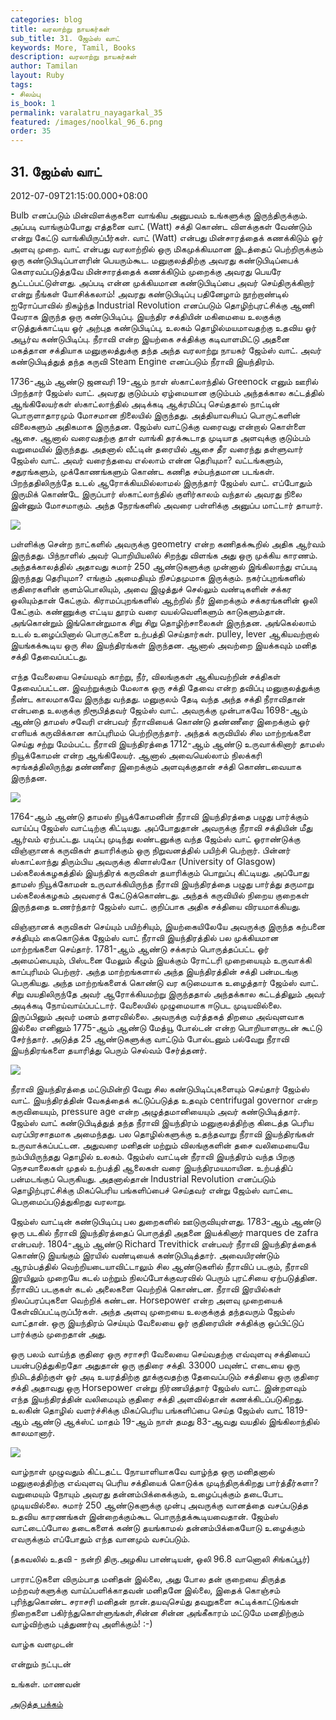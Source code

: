 ```yaml
---
categories: blog
title: வரலாற்று நாயகர்கள்
sub_title: 31. ஜேம்ஸ் வாட்
keywords: More, Tamil, Books
description: வரலாற்று நாயகர்கள்
author: Tamilan
layout: Ruby
tags:
- சிலம்பு
is_book: 1
permalink: varalatru_nayagarkal_35
featured: /images/noolkal_96_6.png
order: 35
---
```



## 31. ஜேம்ஸ் வாட்

2012-07-09T21:15:00.000+08:00

Bulb எனப்படும் மின்விளக்குகளை வாங்கிய அனுபவம் உங்களுக்கு இருந்திருக்கும். அப்படி வாங்கும்போது எத்தனை வாட் (Watt) சக்தி கொண்ட விளக்குகள் வேண்டும் என்று கேட்டு வாங்கியிருப்பீர்கள். வாட் (Watt) என்பது மின்சாரத்தைக் கணக்கிடும் ஓர் அளவு முறை. வாட் என்பது வரலாற்றில் ஒரு மிகமுக்கியமான இடத்தைப் பெற்றிருக்கும் ஒரு கண்டுபிடிப்பாளரின் பெயரும்கூட. மனுகுலத்திற்கு அவரது கண்டுபிடிப்பைக் கெளரவப்படுத்தவே மின்சாரத்தைக் கணக்கிடும் முறைக்கு அவரது பெயரே சூட்டப்பட்டுள்ளது. அப்படி என்ன முக்கியமான கண்டுபிடிப்பை அவர் செய்திருக்கிறார் என்று நீங்கள் யோசிக்கலாம்! அவரது கண்டுபிடிப்பு பதினேழாம் நூற்றாண்டில் ஐரோப்பாவில் நிகழ்ந்த Industrial Revolution எனப்படும் தொழிற்புரட்சிக்கு ஆணி வேராக இருந்த ஒரு கண்டுபிடிப்பு. இயந்திர சக்தியின் மகிமையை உலகுக்கு எடுத்துக்காட்டிய ஓர் அற்புத கண்டுபிடிப்பு, உலகம் தொழில்மயமாவதற்கு உதவிய ஓர் அபூர்வ கண்டுபிடிப்பு. நீராவி என்ற இயற்கை சக்திக்கு கடிவாளமிட்டு அதனை மகத்தான சக்தியாக மனுகுலத்துக்கு தந்த அந்த வரலாற்று நாயகர் ஜேம்ஸ் வாட். அவர் கண்டுபிடித்துத் தந்த கருவி Steam Engine எனப்படும் நீராவி இயந்திரம்.

1736-ஆம் ஆண்டு ஜனவரி 19-ஆம் நாள் ஸ்காட்லாந்தில் Greenock எனும் ஊரில் பிறந்தார் ஜேம்ஸ் வாட். அவரது குடும்பம் ஏழ்மையான குடும்பம் அந்தக்கால கட்டத்தில் ஆங்கிலேயர்கள் ஸ்காட்லாந்தில் அடிக்கடி ஆக்ரமிப்பு செய்ததால் நாட்டின் பொருளாதாரமும் மோசமான நிலையில் இருந்தது. அத்தியாவசியப் பொருட்களின் விலைகளும் அதிகமாக இருந்தன. ஜேம்ஸ் வாட்டுக்கு வரைவது என்றால் கொள்ளை ஆசை. ஆனால் வரைவதற்கு தாள் வாங்கி தரக்கூடாத முடியாத அளவுக்கு குடும்பம் வறுமையில் இருந்தது. அதனால் வீட்டின் தரையில் ஆசை தீர வரைந்து தள்ளுவார் ஜேம்ஸ் வாட். அவர் வரைந்தவை எல்லாம் என்ன தெரியுமா? வட்டங்களும், சதுரங்களும், முக்கோணங்களும் கொண்ட கணித சம்பந்தமான படங்கள். பிறந்ததிலிருந்தே உடல் ஆரோக்கியமில்லாமல் இருந்தார் ஜேம்ஸ் வாட். எப்போதும் இருமிக் கொண்டே இருப்பார் ஸ்காட்லாந்தில் குளிர்காலம் வந்தால் அவரது நிலை இன்னும் மோசமாகும். அந்த நேரங்களில் அவரை பள்ளிக்கு அனுப்ப மாட்டார் தாயார்.

![](http://1.bp.blogspot.com/-OwEKf0D3GHw/T_rT9anOi1I/AAAAAAAAB5I/l9lg35elX8I/s320/James_Watt-Energy-hero.jpg)

பள்ளிக்கு சென்ற நாட்களில் அவருக்கு geometry என்ற கணிதக்கூறில் அதிக ஆர்வம் இருந்தது. பிந்நாளில் அவர் பொறியியலில் சிறந்து விளங்க அது ஒரு முக்கிய காரணம். அந்தக்காலத்தில் அதாவது சுமார் 250 ஆண்டுகளுக்கு முன்னால் இங்கிலாந்து எப்படி இருந்தது தெரியுமா? எங்கும் அமைதியும் நிசப்தமுமாக இருக்கும். நகர்ப்புறங்களில் குதிரைகளின் குளம்பொலியும், அவை இழுத்துச் செல்லும் வண்டிகளின் சக்கர ஒலியும்தான் கேட்கும். கிராமப்புறங்களில் ஆற்றில் நீர் இறைக்கும் சக்கரங்களின் ஒலி கேட்கும். கண்ணுக்கு எட்டிய தூரம் வரை வயல்வெளிகளும் காடுகளும்தான். அங்கொன்றும் இங்கொன்றுமாக சிறு சிறு தொழிற்சாலைகள் இருந்தன. அங்கெல்லாம் உடல் உழைப்பினால் பொருட்களை உற்பத்தி செய்தார்கள். pulley, lever ஆகியவற்றால் இயங்கக்கூடிய ஒரு சில இயந்திரங்கள் இருந்தன. ஆனால் அவற்றை இயக்கவும் மனித சக்தி தேவைப்பட்டது.

எந்த வேலையை செய்யவும் காற்று, நீர், விலங்குகள் ஆகியவற்றின் சக்திகள் தேவைப்பட்டன. இவற்றுக்கும் மேலாக ஒரு சக்தி தேவை என்ற தவிப்பு மனுகுலத்துக்கு நீண்ட காலமாகவே இருந்து வந்தது. மனுகுலம் தேடி வந்த அந்த சக்தி நீராவிதான் என்பதை உலகுக்கு நிரூபித்தவர் ஜேம்ஸ் வாட். அவருக்கு முன்பாகவே 1698-ஆம் ஆண்டு தாமஸ் சவேரி என்பவர் நீராவியைக் கொண்டு தண்ணீரை இறைக்கும் ஓர் எளியக் கருவிக்கான காப்புரிமம் பெற்றிருந்தார். அந்தக் கருவியில் சில மாற்றங்களை செய்து சற்று மேம்பட்ட நீராவி இயந்திரத்தை 1712-ஆம் ஆண்டு உருவாக்கினார் தாமஸ் நியூக்கோமன் என்ற ஆங்கிலேயர். ஆனால் அவையெல்லாம் நிலக்கரி சுரங்கத்திலிருந்து தண்ணீரை இறைக்கும் அளவுக்குதான் சக்தி கொண்டவையாக இருந்தன.

![](http://1.bp.blogspot.com/-7gFwHxXK6xA/T_rUHK-b0HI/AAAAAAAAB5Q/64qt0jc-Wc0/s320/300px-Watt_James_von_Breda.jpg)

1764-ஆம் ஆண்டு தாமஸ் நியூக்கோமனின் நீராவி இயந்திரத்தை பழுது பார்க்கும் வாய்ப்பு ஜேம்ஸ் வாட்டிற்கு கிட்டியது. அப்போதுதான் அவருக்கு நீராவி சக்தியின் மீது ஆர்வம் ஏற்பட்டது. படிப்பு முடிந்து லண்டனுக்கு வந்த ஜேம்ஸ் வாட் ஓராண்டுக்கு விஞ்ஞானக் கருவிகள் தயாரிக்கும் ஒரு நிறுவனத்தில் பயிற்சி பெற்றார். பின்னர் ஸ்காட்லாந்து திரும்பிய அவருக்கு கிளாஸ்கோ (University of Glasgow) பல்கலைக்கழகத்தில் இயந்திரக் கருவிகள் தயாரிக்கும் பொறுப்பு கிட்டியது. அப்போது தாமஸ் நியூக்கோமன் உருவாக்கியிருந்த நீராவி இயந்திரத்தை பழுது பார்த்து தருமாறு பல்கலைக்கழகம் அவரைக் கேட்டுக்கொண்டது. அந்தக் கருவியில் நிறைய குறைகள் இருந்ததை உணர்ந்தார் ஜேம்ஸ் வாட். குறிப்பாக அதிக சக்தியை விரயமாக்கியது.

விஞ்ஞானக் கருவிகள் செய்யும் பயிற்சியும், இயற்கையிலேயே அவருக்கு இருந்த கற்பனை சக்தியும் கைகொடுக்க ஜேம்ஸ் வாட் நீராவி இயந்திரத்தில் பல முக்கியமான மாற்றங்களை செய்தார். 1781-ஆம் ஆண்டு சக்கரம் பொருத்தப்பட்ட ஓர் அமைப்பையும், பிஸ்டனை மேலும் கீழும் இயக்கும் ரோட்டரி முறையையும் உருவாக்கி காப்புரிமம் பெற்றார். அந்த மாற்றங்களால் அந்த இயந்திரத்தின் சக்தி பன்மடங்கு பெருகியது. அந்த மாற்றங்களைக் கொண்டு வர கடுமையாக உழைத்தார் ஜேம்ஸ் வாட். சிறு வயதிலிருந்தே அவர் ஆரோக்கியமற்று இருந்ததால் அந்தக்கால கட்டத்திலும் அவர் அடிக்கடி நோய்வாய்ப்பட்டார். வேலையில் முழுமையாக ஈடுபட முடியவில்லை. இருப்பினும் அவர் மனம் தளரவில்லை. அவருக்கு வர்த்தகத் திறமை அவ்வுளவாக இல்லை எனினும் 1775-ஆம் ஆண்டு மேத்யூ போல்டன் என்ற பொறியாளருடன் கூட்டு சேர்ந்தார். அடுத்த 25 ஆண்டுகளுக்கு வாட்டும் போல்டனும் பல்வேறு நீராவி இயந்திரங்களை தயாரித்து பெரும் செல்வம் சேர்த்தனர்.

![](http://4.bp.blogspot.com/-b6YQJL_VToA/T_rURYeZJ4I/AAAAAAAAB5Y/Z53EIAGlGbE/s320/matthew-boulton-and-james-watt-with-one-of-the-patented-steam-engines.jpg)

நீராவி இயந்திரத்தை மட்டுமின்றி வேறு சில கண்டுபிடிப்புகளையும் செய்தார் ஜேம்ஸ் வாட். இயந்திரத்தின் வேகத்தைக் கட்டுப்படுத்த உதவும் centrifugal governor என்ற கருவியையும், pressure age என்ற அழுத்தமானியையும் அவர் கண்டுபிடித்தார். ஜேம்ஸ் வாட் கண்டுபிடித்துத் தந்த நீராவி இயந்திரம் மனுகுலத்திற்கு கிடைத்த பெரிய வரப்பிரசாதமாக அமைந்தது. பல தொழில்களுக்கு உதந்தவாறு நீராவி இயந்திரங்கள் உருவாக்கப்பட்டன. அதுவரை மனிதன் மற்றும் விலங்குகளின் தசை வலிமையையே நம்பியிருந்தது தொழில் உலகம். ஜேம்ஸ் வாட்டின் நீராவி இயந்திரம் வந்த பிறகு நெசவாலைகள் முதல் உற்பத்தி ஆலைகள் வரை இயந்திரமயமாயின. உற்பத்திப் பன்மடங்குப் பெருகியது. அதனால்தான் Industrial Revolution எனப்படும் தொழிற்புரட்சிக்கு மிகப்பெரிய பங்களிப்பைச் செய்தவர் என்று ஜேம்ஸ் வாட்டை பெருமைப்படுத்துகிறது வரலாறு.

ஜேம்ஸ் வாட்டின் கண்டுபிடிப்பு பல துறைகளில் ஊடுருவியுள்ளது. 1783-ஆம் ஆண்டு ஒரு படகில் நீராவி இயந்திரத்தைப் பொருத்தி அதனை இயக்கினார் marques de zafra என்பவர். 1804-ஆம் ஆண்டு Richard Trevithick என்பவர் நீராவி இயந்திரத்தைக் கொண்டு இயங்கும் இரயில் வண்டியைக் கண்டுபிடித்தார். அவையிரண்டும் ஆரம்பத்தில் வெற்றியடையாவிட்டாலும் சில ஆண்டுகளில் நீராவிப் படகும், நீராவி இரயிலும் முறையே கடல் மற்றும் நிலப்போக்குவரவில் பெரும் புரட்சியை ஏற்படுத்தின. நீராவிப் படகுகள் கடல் அலைகளை வெற்றிக் கொண்டன. நீராவி இரயில்கள் நிலப்பரப்புகளை வெற்றிக் கண்டன. Horsepower என்ற அளவு முறையைக் கேள்விப்பட்டிருப்பீர்கள். அந்த அளவு முறையை உலகுக்குத் தந்தவரும் ஜேம்ஸ் வாட்தான். ஒரு இயந்திரம் செய்யும் வேலையை ஓர் குதிரையின் சக்திக்கு ஒப்பிட்டுப் பார்க்கும் முறைதான் அது.

ஒரு பலம் வாய்ந்த குதிரை ஒரு சராசரி வேலையை செய்வதற்கு எவ்வுளவு சக்தியைப் பயன்படுத்துகிறதோ அதுதான் ஒரு குதிரை சக்தி. 33000 பவுண்ட் எடையை ஒரு நிமிடத்திற்குள் ஓர் அடி உயரத்திற்கு தூக்குவதற்கு தேவைப்படும் சக்தியை ஒரு குதிரை சக்தி அதாவது ஒரு Horsepower என்று நிர்ணயித்தார் ஜேம்ஸ் வாட். இன்றளவும் எந்த இயந்திரத்தின் வலிமையும் குதிரை சக்தி அளவில்தான் கணக்கிடப்படுகிறது. உலகின் தொழில் வளர்ச்சிக்கு மிகப்பெரிய பங்களிப்பை செய்த ஜேம்ஸ் வாட் 1819-ஆம் ஆண்டு ஆக்ஸ்ட் மாதம் 19-ஆம் நாள் தமது 83-ஆவது வயதில் இங்கிலாந்தில் காலமானார்.

![](http://2.bp.blogspot.com/-ZAIH0vtMrME/T_rUeqzQLqI/AAAAAAAAB5g/0oDpK8GC_lw/s1600/Industrial-Revolution--James-Watt-steam-engineering.jpg)

வாழ்நாள் முழுவதும் கிட்டதட்ட நோயாளியாகவே வாழ்ந்த ஒரு மனிதனால் மனுகுலத்திற்கு எவ்வுளவு பெரிய சக்தியைக் கொடுக்க முடிந்திருக்கிறது பார்த்தீர்களா? வறுமையும் நோயும் அவரது தன்னம்பிக்கைக்கும், உழைப்புக்கும் தடைபோட முடியவில்லை. சுமார் 250 ஆண்டுகளுக்கு முன்பு அவருக்கு வானத்தை வசப்படுத்த உதவிய காரணங்கள் இன்றைக்கும்கூட பொருந்தக்கூடியவைதான். ஜேம்ஸ் வாட்டைப்போல தடைகளைக் கண்டு தயங்காமல் தன்னம்பிக்கையோடு உழைக்கும் எவருக்கும் எப்போதும் எந்த வானமும் வசப்படும்.

(தகவலில் உதவி - நன்றி திரு.அழகிய பாண்டியன், ஒலி 96.8 வானொலி சிங்கப்பூர்)

பாராட்டுகளை விரும்பாத மனிதன் இல்லை, அது போல தன் குறையை திருத்த மற்றவர்களுக்கு வாய்ப்பளிக்காதவன் மனிதனே இல்லை, இதைக் கொஞ்சம் புரிந்துகொண்ட சராசரி மனிதன் நான்.தயவுசெய்து தவறுகளை சுட்டிக்காட்டுங்கள் நிறைகளை பகிர்ந்துகொள்ளுங்கள்,சின்ன சின்ன அங்கீகாரம் மட்டுமே மனதிற்கும் வாழ்விற்கும் புத்துணர்வு அளிக்கும்! :-)

வாழ்க வளமுடன்

என்றும் நட்புடன்

உங்கள். மாணவன்

[அடுத்த பக்கம்](varalatru_nayagarkal_36)